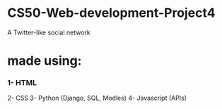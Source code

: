 # CS50-Web-development-Project4
A Twitter-like social network 
# made using:
### 1- HTML
2- CSS
3- Python (Django, SQL, Modles)
4- Javascript (APIs)
